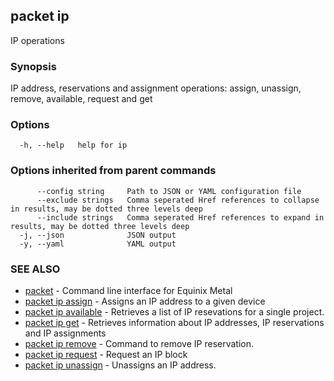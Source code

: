 ## packet ip

IP operations

### Synopsis

IP address, reservations and assignment operations: assign, unassign, remove, available, request and get 

### Options

```
  -h, --help   help for ip
```

### Options inherited from parent commands

```
      --config string     Path to JSON or YAML configuration file
      --exclude strings   Comma seperated Href references to collapse in results, may be dotted three levels deep
      --include strings   Comma seperated Href references to expand in results, may be dotted three levels deep
  -j, --json              JSON output
  -y, --yaml              YAML output
```

### SEE ALSO

* [packet](packet.md)	 - Command line interface for Equinix Metal
* [packet ip assign](packet_ip_assign.md)	 - Assigns an IP address to a given device
* [packet ip available](packet_ip_available.md)	 - Retrieves a list of IP resevations for a single project.
* [packet ip get](packet_ip_get.md)	 - Retrieves information about IP addresses, IP reservations and IP assignments
* [packet ip remove](packet_ip_remove.md)	 - Command to remove IP reservation.
* [packet ip request](packet_ip_request.md)	 - Request an IP block
* [packet ip unassign](packet_ip_unassign.md)	 - Unassigns an IP address.

